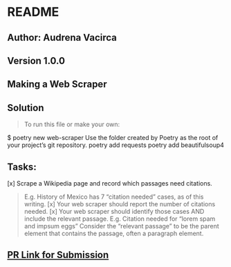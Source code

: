 # README

## Author: Audrena Vacirca

## Version 1.0.0

## Making a Web Scraper


## Solution

> To run this file or make your own:

$ poetry new web-scraper
Use the folder created by Poetry as the root of your project’s git repository.
poetry add requests
poetry add beautifulsoup4

## Tasks:

[x]  Scrape a Wikipedia page and record which passages need citations.
> E.g. History of Mexico has 7 “citation needed” cases, as of this writing.
[x] Your web scraper should report the number of citations needed.
[x] Your web scraper should identify those cases AND include the relevant passage.
> E.g. Citation needed for “lorem spam and impsum eggs”
> Consider the “relevant passage” to be the parent element that contains the passage, often a paragraph element.

## [PR Link for Submission](https://github.com/NyxofDarkness/web_scraper/pull/1)
